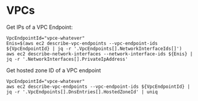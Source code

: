 VPCs
======================================

Get IPs of a VPC Endpoint:
```
VpcEndpointId="vpce-whatever"
Enis=$(aws ec2 describe-vpc-endpoints --vpc-endpoint-ids ${VpcEndpointId} | jq -r '.VpcEndpoints[].NetworkInterfaceIds[]')
aws ec2 describe-network-interfaces --network-interface-ids ${Enis} | jq -r '.NetworkInterfaces[].PrivateIpAddress'
```

Get hosted zone ID of a VPC endpoint
```
VpcEndpointId="vpce-whatever"
aws ec2 describe-vpc-endpoints --vpc-endpoint-ids ${VpcEndpointId} | jq -r '.VpcEndpoints[].DnsEntries[].HostedZoneId' | uniq
```
